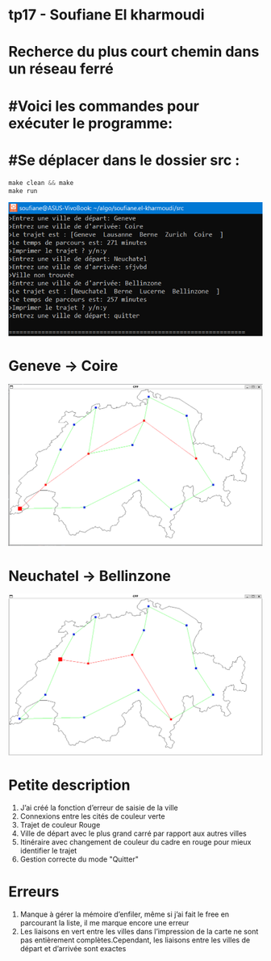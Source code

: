 # tp17 - Soufiane El kharmoudi
# Recherce du plus court chemin dans un réseau ferré

# #Voici les commandes pour exécuter le programme:

# #Se déplacer dans le dossier src :

```c
make clean && make
make run
```

![rundiag](exemple/print_ex.png)

# Geneve -> Coire

![rundiag](exemple/Geneve-Coire.png)

# Neuchatel -> Bellinzone

![rundiag](exemple/Neuchatel-Bellinzone.png)

# Petite description

1. J’ai créé la fonction d’erreur de saisie de la ville
2. Connexions entre les cités de couleur verte
3. Trajet de couleur Rouge
4. Ville de départ avec le plus grand carré par rapport aux autres villes
5. Itinéraire avec changement de couleur du cadre en rouge pour mieux identifier le trajet 
6. Gestion correcte du mode "Quitter"

# Erreurs

1. Manque à gérer la mémoire d’enfiler, même si j’ai fait le free en parcourant la liste, il me marque encore une erreur
2. Les liaisons en vert entre les villes dans l’impression de la carte ne sont pas entièrement complètes.Cependant, les liaisons entre les villes de départ et d’arrivée sont exactes
